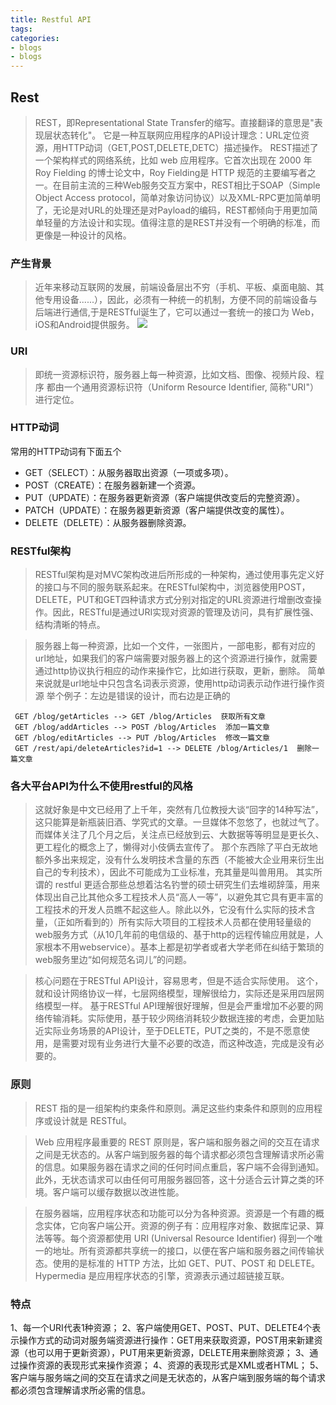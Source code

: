 ```yaml
---
title: Restful API
tags:
categories:
- blogs
- blogs
---
```


## Rest
> REST，即Representational State Transfer的缩写。直接翻译的意思是"表现层状态转化"。
它是一种互联网应用程序的API设计理念：URL定位资源，用HTTP动词（GET,POST,DELETE,DETC）描述操作。
> REST描述了一个架构样式的网络系统，比如 web 应用程序。它首次出现在 2000 年 Roy Fielding 的博士论文中，Roy Fielding是 HTTP 规范的主要编写者之一。在目前主流的三种Web服务交互方案中，REST相比于SOAP（Simple Object Access protocol，简单对象访问协议）以及XML-RPC更加简单明了，无论是对URL的处理还是对Payload的编码，REST都倾向于用更加简单轻量的方法设计和实现。值得注意的是REST并没有一个明确的标准，而更像是一种设计的风格。
<!-- more -->

### 产生背景
> 近年来移动互联网的发展，前端设备层出不穷（手机、平板、桌面电脑、其他专用设备......），因此，必须有一种统一的机制，方便不同的前端设备与后端进行通信,于是RESTful诞生了，它可以通过一套统一的接口为 Web，iOS和Android提供服务。
![](Restful.png)

### URI
> 即统一资源标识符，服务器上每一种资源，比如文档、图像、视频片段、程序 都由一个通用资源标识符（Uniform Resource Identifier, 简称"URI"）进行定位。

### HTTP动词
常用的HTTP动词有下面五个
 * GET（SELECT）：从服务器取出资源（一项或多项）。
 * POST（CREATE）：在服务器新建一个资源。
 * PUT（UPDATE）：在服务器更新资源（客户端提供改变后的完整资源）。
 * PATCH（UPDATE）：在服务器更新资源（客户端提供改变的属性）。
 * DELETE（DELETE）：从服务器删除资源。

### RESTful架构
> RESTful架构是对MVC架构改进后所形成的一种架构，通过使用事先定义好的接口与不同的服务联系起来。在RESTful架构中，浏览器使用POST，DELETE，PUT和GET四种请求方式分别对指定的URL资源进行增删改查操作。因此，RESTful是通过URI实现对资源的管理及访问，具有扩展性强、结构清晰的特点。

> 服务器上每一种资源，比如一个文件，一张图片，一部电影，都有对应的url地址，如果我们的客户端需要对服务器上的这个资源进行操作，就需要通过http协议执行相应的动作来操作它，比如进行获取，更新，删除。
简单来说就是url地址中只包含名词表示资源，使用http动词表示动作进行操作资源
举个例子：左边是错误的设计，而右边是正确的

	 GET /blog/getArticles --> GET /blog/Articles  获取所有文章
	 GET /blog/addArticles --> POST /blog/Articles  添加一篇文章
	 GET /blog/editArticles --> PUT /blog/Articles  修改一篇文章 
	 GET /rest/api/deleteArticles?id=1 --> DELETE /blog/Articles/1  删除一篇文章

### 各大平台API为什么不使用restful的风格
> 这就好象是中文已经用了上千年，突然有几位教授大谈“回字的14种写法”，这只能算是新瓶装旧酒、学究式的文章。一旦媒体不忽悠了，也就过气了。而媒体关注了几个月之后，关注点已经放到云、大数据等等明显是更长久、更工程化的概念上了，懒得对小伎俩去宣传了。
> 那个东西除了平白无故地额外多出来规定，没有什么发明技术含量的东西（不能被大企业用来衍生出自己的专利技术），因此不可能成为工业标准，充其量是叫兽用用。
> 其实所谓的 restful 更适合那些总想着沽名钓誉的硕士研究生们去堆砌辞藻，用来体现出自己比其他众多工程技术人员“高人一等”，以避免其它具有更丰富的工程技术的开发人员瞧不起这些人。除此以外，它没有什么实际的技术含量，（正如所看到的）所有实际大项目的工程技术人员都在使用轻量级的web服务方式（从10几年前的电信级的、基于http的远程传输应用就是，人家根本不用webservice）。基本上都是初学者或者大学老师在纠结于繁琐的web服务里边“如何规范名词儿”的问题。

> 核心问题在于RESTful API设计，容易思考，但是不适合实际使用。
> 这个，就和设计网络协议一样，七层网络模型，理解很给力，实际还是采用四层网络模型一样。
> 基于RESTful API理解很好理解，但是会严重增加不必要的网络传输消耗。实际使用，基于较少网络消耗较少数据连接的考虑，会更加贴近实际业务场景的API设计，至于DELETE，PUT之类的，不是不愿意使用，是需要对现有业务进行大量不必要的改造，而这种改造，完成是没有必要的。

### 原则
> REST 指的是一组架构约束条件和原则。满足这些约束条件和原则的应用程序或设计就是 RESTful。

> Web 应用程序最重要的 REST 原则是，客户端和服务器之间的交互在请求之间是无状态的。从客户端到服务器的每个请求都必须包含理解请求所必需的信息。如果服务器在请求之间的任何时间点重启，客户端不会得到通知。此外，无状态请求可以由任何可用服务器回答，这十分适合云计算之类的环境。客户端可以缓存数据以改进性能。

> 在服务器端，应用程序状态和功能可以分为各种资源。资源是一个有趣的概念实体，它向客户端公开。资源的例子有：应用程序对象、数据库记录、算法等等。每个资源都使用 URI (Universal Resource Identifier) 得到一个唯一的地址。所有资源都共享统一的接口，以便在客户端和服务器之间传输状态。使用的是标准的 HTTP 方法，比如 GET、PUT、POST 和 DELETE。Hypermedia 是应用程序状态的引擎，资源表示通过超链接互联。

### 特点
1、每一个URI代表1种资源；
2、客户端使用GET、POST、PUT、DELETE4个表示操作方式的动词对服务端资源进行操作：GET用来获取资源，POST用来新建资源（也可以用于更新资源），PUT用来更新资源，DELETE用来删除资源；
3、通过操作资源的表现形式来操作资源；
4、资源的表现形式是XML或者HTML；
5、客户端与服务端之间的交互在请求之间是无状态的，从客户端到服务端的每个请求都必须包含理解请求所必需的信息。


